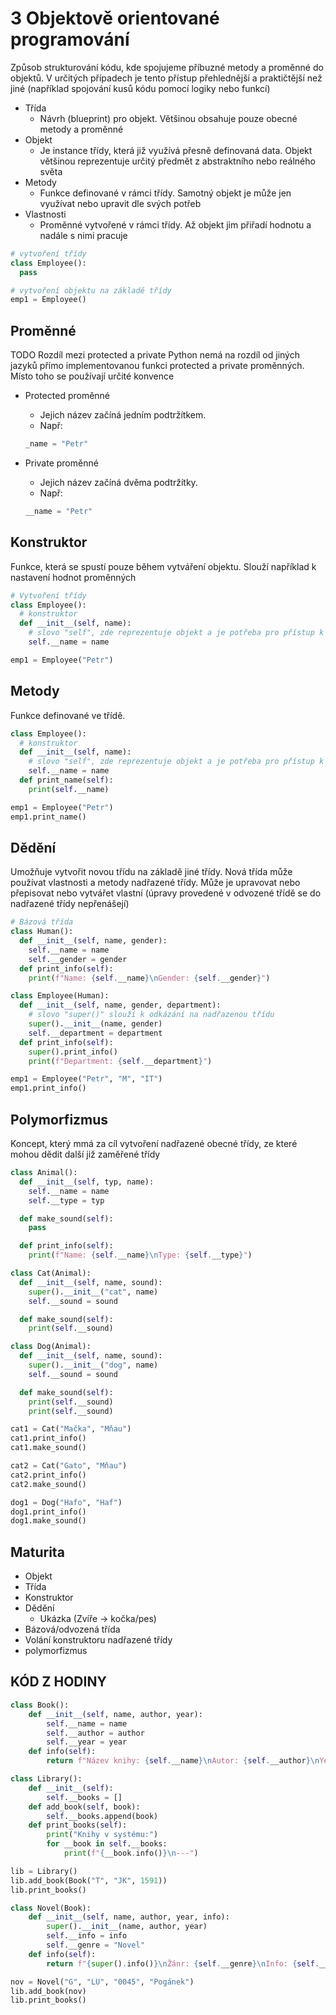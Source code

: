 # 3 Objektově orientované programování
Způsob strukturování kódu, kde spojujeme příbuzné metody a proměnné do objektů. V určitých případech je tento přístup přehlednější a praktičtější než jiné (například spojování kusů kódu pomocí logiky nebo funkcí)
- Třída
	- Návrh (blueprint) pro objekt. Většinou obsahuje pouze obecné metody a proměnné
- Objekt
	- Je instance třídy, která již využívá přesně definovaná data. Objekt většinou reprezentuje určitý předmět z abstraktního nebo reálného světa
- Metody
	- Funkce definované v rámci třídy. Samotný objekt je může jen využívat nebo upravit dle svých potřeb
- Vlastnosti
	- Proměnné vytvořené v rámci třídy. Až objekt jim přiřadí hodnotu a nadále s nimi pracuje
```python
# vytvoření třídy
class Employee():
  pass

# vytvoření objektu na základě třídy
emp1 = Employee()
```

## Proměnné
TODO Rozdíl mezi protected a private
Python nemá na rozdíl od jiných jazyků přímo implementovanou funkci protected a private proměnných. Místo toho se používají určité konvence

- Protected proměnné
	- Jejich název začíná jedním podtržítkem. 
	- Např: 
	```python 
	_name = "Petr"
	```

- Private proměnné
	- Jejich název začíná dvěma podtržítky. 
	- Např: 
	```python
	__name = "Petr"
	```
## Konstruktor
Funkce, která se spustí pouze během vytváření objektu. Slouží například k nastavení hodnot proměnných
```python
# Vytvoření třídy
class Employee():
  # konstruktor
  def __init__(self, name):
    # slovo "self", zde reprezentuje objekt a je potřeba pro přístup k vlastnostem daného objektu
    self.__name = name

emp1 = Employee("Petr")
```
## Metody
Funkce definované ve třídě.
```python
class Employee():
  # konstruktor
  def __init__(self, name):
    # slovo "self", zde reprezentuje objekt a je potřeba pro přístup k vlastnostem daného objektu
    self.__name = name
  def print_name(self):
    print(self.__name)

emp1 = Employee("Petr")
emp1.print_name()
```

<div style="page-break-after: always;"></div>

## Dědění
Umožňuje vytvořit novou třídu na základě jiné třídy. Nová třída může používat vlastnosti a metody nadřazené třídy. Může je upravovat nebo přepisovat nebo vytvářet vlastní (úpravy provedené v odvozené třídě se do nadřazené třídy nepřenášejí)
```python
# Bázová třída
class Human():
  def __init__(self, name, gender):
    self.__name = name
    self.__gender = gender
  def print_info(self):
    print(f"Name: {self.__name}\nGender: {self.__gender}")

class Employee(Human):
  def __init__(self, name, gender, department):
    # slovo "super()" slouží k odkázání na nadřazenou třídu
    super().__init__(name, gender)
    self.__department = department
  def print_info(self):
    super().print_info()
    print(f"Department: {self.__department}")

emp1 = Employee("Petr", "M", "IT")
emp1.print_info()
```

<div style="page-break-after: always;"></div>

## Polymorfizmus
Koncept, který mmá za cíl vytvoření nadřazené obecné třídy, ze které mohou dědit další již zaměřené třídy
```python
class Animal():
  def __init__(self, typ, name):
    self.__name = name
    self.__type = typ

  def make_sound(self):
    pass

  def print_info(self):
    print(f"Name: {self.__name}\nType: {self.__type}")

class Cat(Animal):
  def __init__(self, name, sound):
    super().__init__("cat", name)
    self.__sound = sound

  def make_sound(self):
    print(self.__sound)

class Dog(Animal):
  def __init__(self, name, sound):
    super().__init__("dog", name)
    self.__sound = sound

  def make_sound(self):
    print(self.__sound)
    print(self.__sound)

cat1 = Cat("Mačka", "Mňau")
cat1.print_info()
cat1.make_sound()

cat2 = Cat("Gato", "Mňau")
cat2.print_info()
cat2.make_sound()

dog1 = Dog("Hafo", "Haf")
dog1.print_info()
dog1.make_sound()
```

<div style="page-break-after: always;"></div>

## Maturita
- Objekt
- Třída
- Konstruktor
- Dědění
  -  Ukázka (Zvíře -> kočka/pes)
- Bázová/odvozená třída
- Volání konstruktoru nadřazené třídy
- polymorfizmus

## KÓD Z HODINY
```python
class Book():
    def __init__(self, name, author, year):
        self.__name = name
        self.__author = author
        self.__year = year
    def info(self):
        return f"Název knihy: {self.__name}\nAutor: {self.__author}\nYear: {self.__year}"

class Library():
    def __init__(self):
        self.__books = []
    def add_book(self, book):
        self.__books.append(book)
    def print_books(self):
        print("Knihy v systému:")
        for __book in self.__books:
            print(f"{__book.info()}\n---")

lib = Library()
lib.add_book(Book("T", "JK", 1591))
lib.print_books()

class Novel(Book):
    def __init__(self, name, author, year, info):
        super().__init__(name, author, year)
        self.__info = info
        self.__genre = "Novel"
    def info(self):
        return f"{super().info()}\nŽánr: {self.__genre}\nInfo: {self.__info}"

nov = Novel("G", "LU", "0045", "Pogánek")
lib.add_book(nov)
lib.print_books()
```